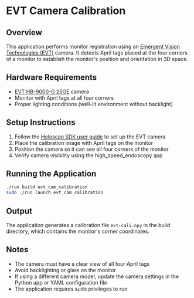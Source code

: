 # EVT Camera Calibration

## Overview

This application performs monitor registration using an [Emergent Vision Technologies (EVT)](https://emergentvisiontec.com/) camera. It detects April tags placed at the four corners of a monitor to establish the monitor's position and orientation in 3D space.

## Hardware Requirements

- [EVT HB-9000-G 25GE](https://emergentvisiontec.com/products/bolt-hb-25gige-cameras-rdma-area-scan/hb-9000-g/) camera
- Monitor with April tags at all four corners
- Proper lighting conditions (well-lit environment without backlight)

## Setup Instructions

1. Follow the [Holoscan SDK user guide](https://docs.nvidia.com/holoscan/sdk-user-guide/emergent_setup.html) to set up the EVT camera
2. Place the calibration image with April tags on the monitor
3. Position the camera so it can see all four corners of the monitor
4. Verify camera visibility using the high_speed_endoscopy app

## Running the Application

```bash
./run build evt_cam_calibration
sudo ./run launch evt_cam_calibration
```

## Output

The application generates a calibration file `evt-cali.npy` in the build directory, which contains the monitor's corner coordinates.

## Notes

- The camera must have a clear view of all four April tags
- Avoid backlighting or glare on the monitor
- If using a different camera model, update the camera settings in the Python app or YAML configuration file
- The application requires sudo privileges to run
